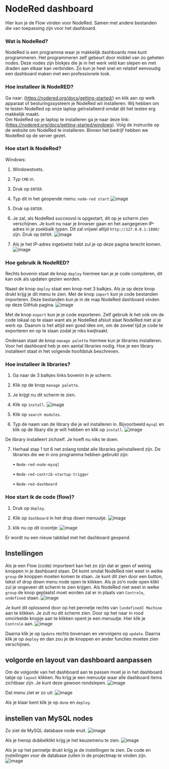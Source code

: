 # NodeRed dashboard
Hier kun je de Flow vinden voor NodeRed. Samen met andere bestanden die van toepassing zijn voor het dashboard. 

### Wat is NodeRed?
NodeRed is een programma waar je makkelijk dashboards mee kunt programmeren. Het programmeren zelf gebeurt door middel van zo geheten nodes. Deze nodes zijn blokjes die je in het werk veld kan slepen en met draden aan elkaar kan verbinden. Zo kun je heel snel en relatief eenvoudig een dashboard maken met een professionele look.  

### Hoe installeer ik NodeRED?
Ga naar: (https://nodered.org/docs/getting-started/) en klik aan op welk apparaat of besturingssysteem je NodeRed wil installeren. Wij hebben om te testen NodeRed op onze laptop geïnstalleerd omdat dit het testen erg makkelijk maakt.  
Om NodeRed op je laptop te installeren ga je naar deze link: (https://nodered.org/docs/getting-started/windows). Volg de instructie op de website om NodeRed te installeren. 
Binnen het bedrijf hebben we NodeRed op de server gezet. 

### Hoe start ik NodeRed?
Windows: 
1.	Windowstoets.
2.	Typ ```CMD``` in.
3.	Druk op ```ENTER```.
4.	Typ dit in het geopende menu: ```node-red start``` 
![image](https://user-images.githubusercontent.com/44370997/146731288-19c82b58-633a-4650-ae52-49d8deb18e15.png)

5.	Druk op ```ENTER```.
6.	Je zal, als NodeRed succesvol is opgestart, dit op je scherm zien verschijnen. Je kunt nu naar je browser gaan en het aangegeven IP-adres in je zoekbalk typen. Dit zal          vrijwel altijd ```http://127.0.0.1:1880/``` zijn. Druk op ```ENTER```. 
![image](https://user-images.githubusercontent.com/44370997/146731370-53c516f7-e703-46cb-98f9-e1ee01a85a7d.png)

7.	Als je het IP-adres ingetoetst hebt zul je op deze pagina terecht komen. 
![image](https://user-images.githubusercontent.com/44370997/146731422-f5e5d1ec-036b-466e-8cdb-59ea93cdb782.png)

### Hoe gebruik ik NodeRED?
Rechts bovenin staat de knop ```deploy``` hiermee kan je je code compileren, dit kan ook als updaten gezien worden. 

Naast de knop ```deploy``` staat een knop met 3 balkjes. Als je op deze knop drukt krijg je dit menu te zien. Met de knop ```import``` kun je code bestanden importeren. Deze bestanden kun je in de map NodeRed dashboard vinden op deze GitHub pagina. 
![image](https://user-images.githubusercontent.com/44370997/146731473-fa034523-652b-434f-9936-b4cc479d6b49.png)

Met de knop ```export``` kun je je code exporteren. Zelf gebruik ik het ook om de code lokaal op te slaan want als je NodeRed afsluit slaat NodeRed niet al je werk op. Daarom is het altijd een goed idee om, om de zoveel tijd je code te exporteren en op te slaan zodat je niks kwijtraakt.

Onderaan staat de knop ```manage palette``` hiermee kun je libraries installeren. Voor het dashboard heb je een aantal libraries nodig.   Hoe je een library installeert staat in het volgende hoofdstuk beschreven.

### Hoe installeer ik libraries?
1.	Ga naar de 3 balkjes links bovenin in je scherm. 
2.	Klik op de knop ```manage palette```.
3.	Je krijgt nu dit scherm te zien. 

4.	Klik op ```install```.
![image](https://user-images.githubusercontent.com/44370997/146731679-e7d05bcb-1e9f-40fc-bf45-30269bb4a2e9.png)

5.	Klik op ```search modules```.

6.	Typ de naam van de library die je wil installeren in. Bijvoorbeeld ```mysql``` en klik op de libary die je wilt hebben en klik op ```install```. 
![image](https://user-images.githubusercontent.com/44370997/146731701-1d7090f5-ec6c-4cb2-97f9-a47a3b924daf.png)

 
De library installeert zichzelf. Je hoeft nu niks te doen.

7.	Herhaal stap 1 tot 6 net zolang totdat alle libraries geïnstalleerd zijn. 
    De libraries die we in ons programma hebben gebruikt zijn:

     •	```Node-red-node-mysql```
 
     •	```Node-red-contrib-startup-trigger```

     •	```Node-red-dashboard```

### Hoe start ik de code (flow)?
1.	Druk op ```deploy```.
2.	Klik op ```dashboard``` in het drop down menuutje. 
![image](https://user-images.githubusercontent.com/44370997/146731757-25df262f-3648-40fe-ad7e-1e1e164a2a23.png)

3.	klik nu op dit icoontje:
![image](https://user-images.githubusercontent.com/44370997/146731789-007ba798-0588-4700-8abf-2c1f1aa6a468.png)

Er wordt nu een nieuw tabblad met het dashboard geopend. 

## Instellingen
Als je een Flow (code) importeert kan het zo zijn dat er geen of weinig knoppen in je dashboard staan. Dit komt omdat NodeRed niet weet in welke ```group``` de knoppen moeten komen te staan.
Je kunt dit zien door een button, tekst of drop down menu node open te klikken. Als je zo’n node open klikt zul je ongeveer dit scherm te zien krijgen. Als NodeRed niet weet in welke ```group``` de knop geplaatst moet worden zal er in plaats van ```Controle```, ```undefined``` staan. 
![image](https://user-images.githubusercontent.com/44370997/146752007-1d11b762-1174-4ffb-8442-958c0ee9db1d.png)
 
Je kunt dit oplossend door op het pennetje rechts van ```[undefined] Machine``` aan te klikken. Je zult nu dit scherm zien. Door op het naar in rood omcirkelde knopje aan te klikken opent je een menuutje. Hier klik je ```Controle``` aan. 
![image](https://user-images.githubusercontent.com/44370997/146752054-c954d103-8247-4256-9217-274f354bc4cd.png)
 
Daarna klik je op ```Update``` rechts bovenaan en vervolgens op ```update```. 
Daarna klik je op ```deploy``` en dan zou je de knoppen en ander functies moeten zien verschijnen. 
## volgorde en layout van dashboard aanpassen
Om de volgorde van het dashboard aan te passen moet je in het dashboard tabje op ```layout``` klikken. Nu krijg je een menuutje waar alle dashboard items zichtbaar zijn. Je kunt deze gewoon rondslepen. 
![image](https://user-images.githubusercontent.com/44370997/146752102-9823366d-8d0e-4aac-b8d6-267aaf658fe8.png)
 
Dat menu ziet er zo uit:
![image](https://user-images.githubusercontent.com/44370997/146752131-9fe81215-d7e6-4234-a210-48c51cfe71d7.png)
 
Als je klaar bent klik je op ```done``` en ```deploy```.

## instellen van MySQL nodes
Zo ziet de MySQL database node eruit. 
![image](https://user-images.githubusercontent.com/44370997/146752164-768634dd-3500-42f0-bd2c-6b366b68375b.png)
 
Als je hierop dubbelklikt krijg je het keuzemenu te zien.
![image](https://user-images.githubusercontent.com/44370997/146752180-e8e6bdbd-3c96-4ef7-a47a-e7368df8b834.png)
 
Als je op het pennetje drukt krijg je de instellingen te zien. De code en instellingen voor de database zullen in de projectmap te vinden zijn.
![image](https://user-images.githubusercontent.com/44370997/146752209-4fb4c7e3-7e97-4267-9925-de198c136d8f.png)
